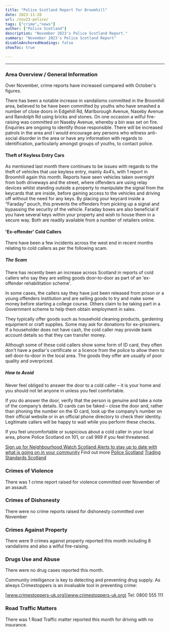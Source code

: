```yaml
---
title: "Police Scotland Report for Broomhill" 
date: 2023-11-28
url: /nov23-police/
tags: ["crime","news"]
author: ["Police Scotland"]
description: "November 2023's Police Scotland Report." 
summary: "November 2023's Police Scotland Report"
disableAnchoredHeadings: false
showToc: true

---
```


---

### Area Overview / General Information

Over November, crime reports have increased compared with October's figures. 

There has been a notable increase in vandalisms committed in the Broomhill area, believed to be have been committed by youths who have smashed a number of close doors in Edgehill Rd, Marlborough Avenue, Naseby Avenue and Randolph Rd using bricks and stones. On one occasion a wilful fire-raising was committed on Naseby Avenue, whereby a bin was set on fire. Enquiries are ongoing to identify those responsible. There will be increased patrols in the area and I would encourage any persons who witness anti-social disorder in the area or have any information with regards to identification, particularly amongst groups of youths, to contact police. 

#### Theft of Keyless Entry Cars
As mentioned last month there continues to be issues with regards to the theft of vehicles that use keyless entry, mainly 4x4’s, with 1 report in Broomhill again this month. Reports have seen vehicles taken overnight from both driveways and the street, where offenders are using relay devices whilst standing outside a property to manipulate the signal from the keycards that are inside, before gaining access to the vehicles and driving off without the need for any keys. By placing your keycard inside a “Faraday” pouch, this prevents the offenders from picking up a signal and bypassing the security of the vehicle. Faraday boxes are also beneficial if you have several keys within your property and wish to house them in a secure way. Both are readily available from a number of retailers online.

#### 'Ex-offender' Cold Callers 

There have been a few incidents across the west end in recent months relating to cold callers as per the following scam.

##### The Scam
There has recently been an increase across Scotland in reports of cold callers who say they are selling goods door-to-door as part of an 'ex-offender rehabilitation scheme'. 

In some cases, the callers say they have just been released from prison or a young offenders institution and are selling goods to try and make some money before starting a college course. Others claim to be taking part in a Government scheme to help them obtain employment in sales.

They typically offer goods such as household cleaning products, gardening equipment or craft supplies. Some may ask for donations for ex-prisoners. If a householder does not have cash, the cold caller may provide bank account details so that they can transfer money.

Although some of these cold callers show some form of ID card, they often don't have a pedlar's certificate or a licence from the police to allow them to sell door-to-door in the local area. The goods they offer are usually of poor quality and overpriced.
##### How to Avoid
Never feel obliged to answer the door to a cold caller – it is your home and you should not let anyone in unless you feel comfortable.

If you do answer the door, verify that the person is genuine and take a note of the company’s details. ID cards can be faked – close the door and, rather than phoning the number on the ID card, look up the company’s number on their official website or in an official phone directory to check their identity. Legitimate callers will be happy to wait while you perform these checks.

If you feel uncomfortable or suspicious about a cold caller in your local area, phone Police Scotland on 101, or call 999 if you feel threatened.

[Sign up for Neighbourhood Watch Scotland Alerts to stay up to date with what is going on in your community](www.neighbourhoodwatchscotland.co.uk)
Find out more
[Police Scotland](www.scotland.police.uk/doorstep-crime-and-bogus-callers)
[Trading Standards Scotland](www.tsscot.co.uk/doorstep-scammers)


### Crimes of Violence 

There was 1 crime report raised for violence committed over November of an assault.

### Crimes of Dishonesty

There were no crime reports raised for dishonesty committed over November

### Crimes Against Property

There were 9 crimes against property reported this month including 8 vandalisms and also a wilful fire-raising.

### Drugs Use and Abuse
There were no drug cases reported this month.  

Community intelligence is key to detecting and preventing drug supply. As always Crimestoppers is an invaluable tool in preventing crime:

[www.crimestoppers-uk.org](www.crimestoppers-uk.org)
Tel: 0800 555 111 

### Road Traffic Matters 

There was 1 Road Traffic matter reported this month for driving with no insurance.